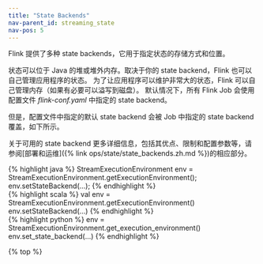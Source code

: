 ```yaml
---
title: "State Backends"
nav-parent_id: streaming_state
nav-pos: 5
---
```

<!--
Licensed to the Apache Software Foundation (ASF) under one
or more contributor license agreements.  See the NOTICE file
distributed with this work for additional information
regarding copyright ownership.  The ASF licenses this file
to you under the Apache License, Version 2.0 (the
"License"); you may not use this file except in compliance
with the License.  You may obtain a copy of the License at

  http://www.apache.org/licenses/LICENSE-2.0

Unless required by applicable law or agreed to in writing,
software distributed under the License is distributed on an
"AS IS" BASIS, WITHOUT WARRANTIES OR CONDITIONS OF ANY
KIND, either express or implied.  See the License for the
specific language governing permissions and limitations
under the License.
-->

Flink 提供了多种 state backends，它用于指定状态的存储方式和位置。

状态可以位于 Java 的堆或堆外内存。取决于你的 state backend，Flink 也可以自己管理应用程序的状态。
为了让应用程序可以维护非常大的状态，Flink 可以自己管理内存（如果有必要可以溢写到磁盘）。
默认情况下，所有 Flink Job 会使用配置文件 *flink-conf.yaml* 中指定的 state backend。

但是，配置文件中指定的默认 state backend 会被 Job 中指定的 state backend 覆盖，如下所示。

关于可用的 state backend 更多详细信息，包括其优点、限制和配置参数等，请参阅[部署和运维]({% link ops/state/state_backends.zh.md %})的相应部分。

<div class="codetabs" markdown="1">
<div data-lang="java" markdown="1">
{% highlight java %}
StreamExecutionEnvironment env = StreamExecutionEnvironment.getExecutionEnvironment();
env.setStateBackend(...);
{% endhighlight %}
</div>
<div data-lang="scala" markdown="1">
{% highlight scala %}
val env = StreamExecutionEnvironment.getExecutionEnvironment()
env.setStateBackend(...)
{% endhighlight %}
</div>
<div data-lang="python" markdown="1">
{% highlight python %}
env = StreamExecutionEnvironment.get_execution_environment()
env.set_state_backend(...)
{% endhighlight %}
</div>
</div>

{% top %}
